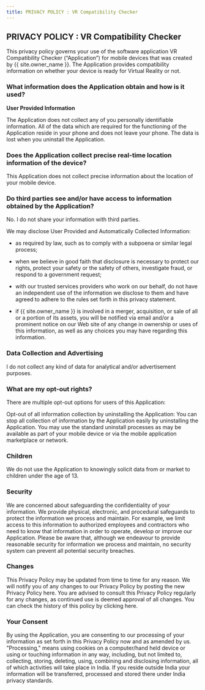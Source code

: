 ```yaml
---
title: PRIVACY POLICY : VR Compatibility Checker
---
```


PRIVACY POLICY : VR Compatibility Checker
---

This privacy policy governs your use of the software application VR Compatibility Checker (“Application”) for mobile devices that was created by {{ site.owner_name }}. The Application provides compatibility information on whether your device is ready for Virtual Reality or not. 

### What information does the Application obtain and how is it used?

**User Provided Information** 

The Application does not collect any of you personally identifiable information. All of the data which are required for the functioning of the Application reside in your phone and does not leave your phone. The data is lost when you uninstall the Application.

### Does the Application collect precise real-time location information of the device?

This Application does not collect precise information about the location of your mobile device. 

### Do third parties see and/or have access to information obtained by the Application?

No. I do not share your information with third parties.

We may disclose User Provided and Automatically Collected Information:

- as required by law, such as to comply with a subpoena or similar legal process;
    
- when we believe in good faith that disclosure is necessary to protect our rights, protect your safety or the safety of others, investigate fraud, or respond to a government request;
    
- with our trusted services providers who work on our behalf, do not have an independent use of the information we disclose to them and have agreed to adhere to the rules set forth in this privacy statement.
    
- if {{ site.owner_name }} is involved in a merger, acquisition, or sale of all or a portion of its assets, you will be notified via email and/or a prominent notice on our Web site of any change in ownership or uses of this information, as well as any choices you may have regarding this information.

### Data Collection and Advertising

I do not collect any kind of data for analytical and/or advertisement purposes.

### What are my opt-out rights?

There are multiple opt-out options for users of this Application:    

Opt-out of all information collection by uninstalling the Application: You can stop all collection of information by the Application easily by uninstalling the Application. You may use the standard uninstall processes as may be available as part of your mobile device or via the mobile application marketplace or network. 

### Children

We do not use the Application to knowingly solicit data from or market to children under the age of 13.

### Security

We are concerned about safeguarding the confidentiality of your information. We provide physical, electronic, and procedural safeguards to protect the information we process and maintain. For example, we limit access to this information to authorized employees and contractors who need to know that information in order to operate, develop or improve our Application. Please be aware that, although we endeavour to provide reasonable security for information we process and maintain, no security system can prevent all potential security breaches.

### Changes

This Privacy Policy may be updated from time to time for any reason. We will notify you of any changes to our Privacy Policy by posting the new Privacy Policy here. You are advised to consult this Privacy Policy regularly for any changes, as continued use is deemed approval of all changes. You can check the history of this policy by clicking here.

### Your Consent

By using the Application, you are consenting to our processing of your information as set forth in this Privacy Policy now and as amended by us. "Processing," means using cookies on a computer/hand held device or using or touching information in any way, including, but not limited to, collecting, storing, deleting, using, combining and disclosing information, all of which activities will take place in India. If you reside outside India your information will be transferred, processed and stored there under India privacy standards. 
